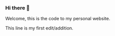 ### Hi there 👋
Welcome, this is the code to my personal website.

This line is my first edit/addition.
